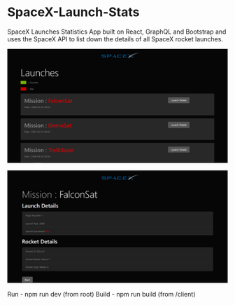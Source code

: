 # SpaceX-Launch-Stats

SpaceX Launches Statistics App built on React, GraphQL and Bootstrap and uses the SpaceX API to list down the details of all SpaceX rocket launches.

![Screenshot of the application](https://github.com/abhinavdc/SpaceX-Launch-Stats/raw/master/images/screen1.PNG)

![Screenshot of the application](https://github.com/abhinavdc/SpaceX-Launch-Stats/raw/master/images/screen2.PNG)

Run - npm run dev (from root)
Build - npm run build (from /client)
